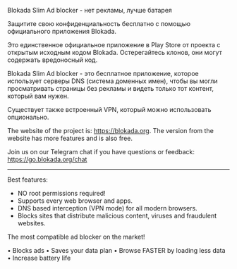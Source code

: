 Blokada Slim Ad blocker - нет рекламы, лучше батарея

Защитите свою конфиденциальность бесплатно с помощью официального приложения Blokada.

Это единственное официальное приложение в Play Store от проекта с открытым исходным кодом Blokada. Остерегайтесь клонов, они могут содержать вредоносный код.

Blokada Slim Ad blocker - это бесплатное приложение, которое использует серверы DNS (система доменных имен), чтобы вы могли просматривать страницы без рекламы и видеть только тот контент, который вам нужен.

Существует также встроенный VPN, который можно использовать опционально.

The website of the project is: https://blokada.org. The version from the website has more features and is also free.

Join us on our Telegram chat if you have questions or feedback: https://go.blokada.org/chat

----

Best features:
- NO root permissions required!
- Supports every web browser and apps.
- DNS based interception (VPN mode) for all modern browsers.
- Blocks sites that distribute malicious content, viruses and fraudulent websites.

The most compatible ad blocker on the market!

• Blocks ads • Saves your data plan • Browse FASTER by loading less data • Increase battery life
